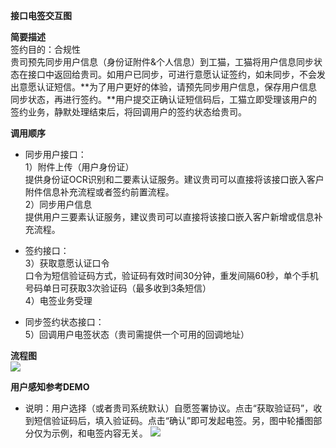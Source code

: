 **接口电签交互图**

**简要描述**  
签约目的：合规性  
贵司预先同步用户信息（身份证附件&个人信息）到工猫，工猫将用户信息同步状态在接口中返回给贵司。如用户已同步，可进行意愿认证签约，如未同步，不会发出意愿认证短信。**为了用户更好的体验，请预先同步用户信息，保存用户信息同步状态，再进行签约。**用户提交正确认证短信码后，工猫立即受理该用户的签约业务，静默处理结束后，将回调用户的签约状态给贵司。

**调用顺序**

* 同步用户接口：  
  1）附件上传（用户身份证）  
  提供身份证OCR识别和二要素认证服务。建议贵司可以直接将该接口嵌入客户附件信息补充流程或者签约前置流程。  
  2）同步用户信息  
  提供用户三要素认证服务，建议贵司可以直接将该接口嵌入客户新增或信息补充流程。

* 签约接口：  
  3）获取意愿认证口令  
  口令为短信验证码方式，验证码有效时间30分钟，重发间隔60秒，单个手机号码单日可获取3次验证码（最多收到3条短信）  
  4）电签业务受理

* 同步签约状态接口：  
  5）回调用户电签状态（贵司需提供一个可用的回调地址）

**流程图**  
![](https://gongmall-img.oss-cn-hangzhou.aliyuncs.com/static/1211582881943_.pic_hd.jpg)

**用户感知参考DEMO**

* 说明：用户选择（或者贵司系统默认）自愿签署协议。点击“获取验证码”，收到短信验证码后，填入验证码。点击“确认”即可发起电签。另，图中轮播图部分仅为示例，和电签内容无关。
![](https://gongmall-img.oss-cn-hangzhou.aliyuncs.com/static/1231582881950_.pic_hd.jpg)



